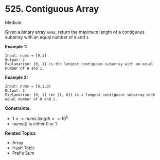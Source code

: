 # 525. Contiguous Array

Medium

Given a binary array `nums`, return the maximum length of a contiguous subarray with an equal number of `0` and `1`.

 

**Example 1:**
```
Input: nums = [0,1]
Output: 2
Explanation: [0, 1] is the longest contiguous subarray with an equal number of 0 and 1.
```
**Example 2:**
```
Input: nums = [0,1,0]
Output: 2
Explanation: [0, 1] (or [1, 0]) is a longest contiguous subarray with equal number of 0 and 1.
 ```

**Constraints:**

- $1 <= nums.length <= 10^5$
- nums[i] is either 0 or 1.

**Related Topics**
- Array
- Hash Table
- Prefix Sum